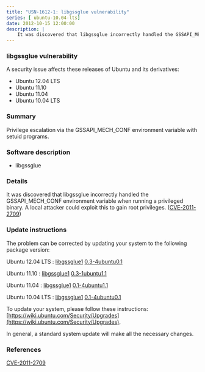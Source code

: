 ```yaml
---
title: "USN-1612-1: libgssglue vulnerability"
series: [ ubuntu-10.04-lts]
date: 2012-10-15 12:00:00
description: |
    It was discovered that libgssglue incorrectly handled the GSSAPI_MECH_CONF environment variable when running a privileged binary. A local attacker could exploit this to gain root privileges. ([CVE-2011-2709](http://people.ubuntu.com/~ubuntu-security/cve/CVE-2011-2709)) 
--- 
```

 
 


### libgssglue vulnerability

A security issue affects these releases of Ubuntu and its derivatives:

* Ubuntu 12.04 LTS
* Ubuntu 11.10
* Ubuntu 11.04
* Ubuntu 10.04 LTS

### Summary

Privilege escalation via the GSSAPI_MECH_CONF environment variable with setuid programs.

### Software description

* libgssglue 

### Details

It was discovered that libgssglue incorrectly handled the GSSAPI_MECH_CONF environment variable when running a privileged binary. A local attacker could exploit this to gain root privileges. ([CVE-2011-2709](http://people.ubuntu.com/~ubuntu-security/cve/CVE-2011-2709)) 

### Update instructions

The problem can be corrected by updating your system to the following package version:

Ubuntu 12.04 LTS
 : [libgssglue1](https://launchpad.net/ubuntu/+source/libgssglue) <span> [0.3-4ubuntu0.1](https://launchpad.net/ubuntu/+source/libgssglue/0.3-4ubuntu0.1) </span> 

Ubuntu 11.10
 : [libgssglue1](https://launchpad.net/ubuntu/+source/libgssglue) <span> [0.3-1ubuntu1.1](https://launchpad.net/ubuntu/+source/libgssglue/0.3-1ubuntu1.1) </span> 

Ubuntu 11.04
 : [libgssglue1](https://launchpad.net/ubuntu/+source/libgssglue) <span> [0.1-4ubuntu1.1](https://launchpad.net/ubuntu/+source/libgssglue/0.1-4ubuntu1.1) </span> 

Ubuntu 10.04 LTS
 : [libgssglue1](https://launchpad.net/ubuntu/+source/libgssglue) <span> [0.1-4ubuntu0.1](https://launchpad.net/ubuntu/+source/libgssglue/0.1-4ubuntu0.1) </span> 

To update your system, please follow these instructions: [https://wiki.ubuntu.com/Security/Upgrades](https://wiki.ubuntu.com/Security/Upgrades).

In general, a standard system update will make all the necessary changes. 

### References

 
 [CVE-2011-2709](http://people.ubuntu.com/~ubuntu-security/cve/CVE-2011-2709)
 

